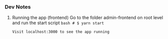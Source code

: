 ### Dev Notes

1.  Running the app (frontend)
    Go to the folder admin-frontend on root level and run the start script
    `bash # $ yarn start `

        Visit localhost:3000 to see the app running
